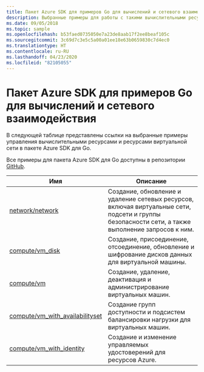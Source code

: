 ```yaml
---
title: Пакет Azure SDK для примеров Go для вычислений и сетевого взаимодействия
description: Выбранные примеры для работы с такими вычислительными ресурсами, как виртуальные машины и виртуальные сети, с помощью пакета Azure SDK для Go.
ms.date: 09/05/2018
ms.topic: sample
ms.openlocfilehash: b53faed0735050e7a23de8aab17f2ee8beaf105c
ms.sourcegitcommit: 3c69d7c3e5c5a00a01ee18e63b0659830c7d4ec0
ms.translationtype: HT
ms.contentlocale: ru-RU
ms.lasthandoff: 04/23/2020
ms.locfileid: "82105055"
---
```

# <a name="azure-sdk-for-go-samples-for-compute-and-networking"></a>Пакет Azure SDK для примеров Go для вычислений и сетевого взаимодействия

В следующей таблице представлены ссылки на выбранные примеры управления вычислительными ресурсами и ресурсами виртуальной сети в пакете Azure SDK для Go.

Все примеры для пакета Azure SDK для Go доступны в репозитории [GitHub](https://github.com/Azure-Samples/azure-sdk-for-go-samples).

| Имя | Описание |
|------|-------------|
| [network/network](https://github.com/Azure-Samples/azure-sdk-for-go-samples/blob/master/network/network_test.go) | Создание, обновление и удаление сетевых ресурсов, включая виртуальные сети, подсети и группы безопасности сети, а также выполнение запросов к ним. |
| [compute/vm_disk](https://github.com/Azure-Samples/azure-sdk-for-go-samples/blob/master/compute/vm_disk.go) | Создание, присоединение, отсоединение, обновление и шифрование дисков данных для виртуальной машины. |
| [compute/vm](https://github.com/Azure-Samples/azure-sdk-for-go-samples/blob/master/compute/vm.go) | Создание, удаление, деактивация и администрирование виртуальных машин. |
| [compute/vm_with_availabilityset](https://github.com/Azure-Samples/azure-sdk-for-go-samples/blob/master/compute/vm_with_availabilityset.go) | Создание групп доступности и подсистем балансировки нагрузки для виртуальных машин. |
| [compute/vm_with_identity](https://github.com/Azure-Samples/azure-sdk-for-go-samples/blob/master/compute/vm_with_identity.go) | Создание и изменение управляемых удостоверений для ресурсов Azure. | 
